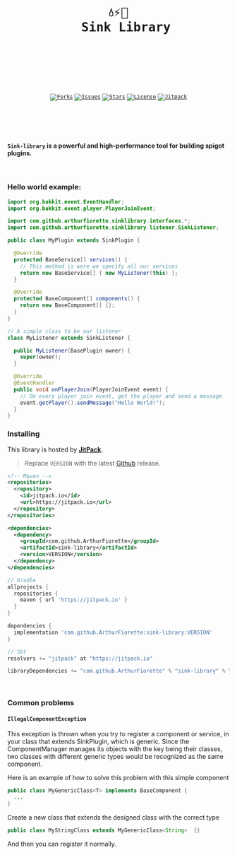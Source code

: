 <br />
<div align="center">
  <pre>
  <br />
  <h1>💧⚡🌊
  Sink Library</h1>
  <br />
  </pre>
  <br />
  <br />
  <code
    ><a href="https://github.com/ArthurFiorette/sink-library/network/members"
      ><img
        src="https://img.shields.io/github/forks/ArthurFiorette/sink-library?logo=github&label=Forks"
        target="_blank"
        alt="Forks" /></a
  ></code>
  <code
    ><a href="https://github.com/ArthurFiorette/sink-library/issues"
      ><img
        src="https://img.shields.io/github/issues/ArthurFiorette/sink-library?logo=github&label=Issues"
        target="_blank"
        alt="Issues" /></a
  ></code>
  <code
    ><a href="https://github.com/ArthurFiorette/sink-library/stargazers"
      ><img
        src="https://img.shields.io/github/stars/ArthurFiorette/sink-library?logo=github&label=Stars"
        target="_blank"
        alt="Stars" /></a
  ></code>
  <code
    ><a href="https://github.com/ArthurFiorette/sink-library/blob/main/LICENSE"
      ><img
        src="https://img.shields.io/github/license/ArthurFiorette/sink-library?logo=githu&label=License"
        target="_blank"
        alt="License" /></a
  ></code>
  <code
    ><a href="https://jitpack.io/#ArthurFiorette/sink-library"
      ><img
        src="https://jitpack.io/v/ArthurFiorette/sink-library.svg"
        target="_blank"
        alt="Jitpack" /></a
  ></code>
</div>

#

<br />
<br />

#### `Sink-library` is a powerful and high-performance tool for building spigot plugins.

<br />

### Hello world example:

```java
import org.bukkit.event.EventHandler;
import org.bukkit.event.player.PlayerJoinEvent;

import com.github.arthurfiorette.sinklibrary.interfaces.*;
import com.github.arthurfiorette.sinklibrary.listener.SinkListener;

public class MyPlugin extends SinkPlugin {

  @Override
  protected BaseService[] services() {
    // This method is were we specify all our services
    return new BaseService[] { new MyListener(this) };
  }

  @Override
  protected BaseComponent[] components() {
    return new BaseComponent[] {};
  }
}

// A simple class to be our listener
class MyListener extends SinkListener {

  public MyListener(BasePlugin owner) {
    super(owner);
  }

  @Override
  @EventHandler
  public void onPlayerJoin(PlayerJoinEvent event) {
    // On every player join event, get the player and send a message
    event.getPlayer().sendMessage("Hello World!");
  }
}
```

### Installing

This library is hosted by **[JitPack](https://jitpack.io/#ArthurFiorette/sink-library)**.

> Replace `VERSION` with the latest [Github](https://github.com/ArthurFiorette/sink-library/releases) release.

```xml
<!-- Maven -->
<repositories>
  <repository>
    <id>jitpack.io</id>
    <url>https://jitpack.io</url>
  </repository>
</repositories>

<dependencies>
  <dependency>
    <groupId>com.github.ArthurFiorette</groupId>
    <artifactId>sink-library</artifactId>
    <version>VERSION</version>
  </dependency>
</dependencies>
```

```gradle
// Gradle
allprojects {
  repositories {
    maven { url 'https://jitpack.io' }
  }
}

dependencies {
  implementation 'com.github.ArthurFiorette:sink-library:VERSION'
}
```

```sbt
// Sbt
resolvers += "jitpack" at "https://jitpack.io"

libraryDependencies += "com.github.ArthurFiorette" % "sink-library" % "VERSION"
```

<br />

### Common problems

#### `IllegalComponentException`

This exception is thrown when you try to register a component or service, in your class that extends SinkPlugin, which is generic. Since the ComponentManager manages its objects with the key being their classes, two classes with different generic types would be recognized as the same component.

Here is an example of how to solve this problem with this simple component

```java
public class MyGenericClass<T> implements BaseComponent {
  ...
}
```

Create a new class that extends the designed class with the correct type

```java
public class MyStringClass extends MyGenericClass<String>  {}
```

And then you can register it normally.
